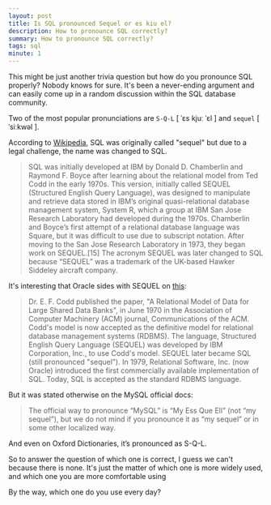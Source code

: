 ```yaml
---
layout: post
title: Is SQL pronounced Sequel or es kiu el?
description: How to pronounce SQL correctly?
summary: How to pronounce SQL correctly?
tags: sql
minute: 1
---
```



This might be just another trivia question but how do you pronounce SQL properly? Nobody knows for sure. It's been a never-ending argument and can easily come up in a random discussion within the SQL database community.

Two of the most popular pronunciations are `S-Q-L` [ ˈɛs kjuː ˈɛl ] and `sequel` [ ˈsiːkwəl ]. 

According to [Wikipedia](https://en.wikipedia.org/wiki/SQL), SQL was originally called "sequel" but due to a legal challenge, the name was changed to SQL. 


> SQL was initially developed at IBM by Donald D. Chamberlin and Raymond F. Boyce after learning about the relational model from Ted Codd in the early 1970s. This version, initially called SEQUEL (Structured English Query Language), was designed to manipulate and retrieve data stored in IBM’s original quasi-relational database management system, System R, which a group at IBM San Jose Research Laboratory had developed during the 1970s.
> Chamberlin and Boyce’s first attempt of a relational database language was Square, but it was difficult to use due to subscript notation. After moving to the San Jose Research Laboratory in 1973, they began work on SEQUEL.[15] The acronym SEQUEL was later changed to SQL because “SEQUEL” was a trademark of the UK-based Hawker Siddeley aircraft company.


It's interesting that Oracle sides with SEQUEL on [this](https://docs.oracle.com/cd/B19306_01/server.102/b14200/intro001.htm):

> Dr. E. F. Codd published the paper, "A Relational Model of Data for Large Shared Data Banks", in June 1970 in the Association of Computer Machinery (ACM) journal, Communications of the ACM. Codd's model is now accepted as the definitive model for relational database management systems (RDBMS). The language, Structured English Query Language (SEQUEL) was developed by IBM Corporation, Inc., to use Codd's model. SEQUEL later became SQL (still pronounced "sequel"). In 1979, Relational Software, Inc. (now Oracle) introduced the first commercially available implementation of SQL. Today, SQL is accepted as the standard RDBMS language.

But it was stated otherwise on the MySQL official docs:

> The official way to pronounce “MySQL” is “My Ess Que Ell” (not “my sequel”), but we do not mind if you pronounce it as “my sequel” or in some other localized way.

And even on Oxford Dictionaries, it’s pronounced as S-Q-L.

So to answer the question of which one is correct, I guess we can't because there is none. It's just the matter of which one is more widely used, and which one you are more comfortable using

By the way, which one do you use every day?
